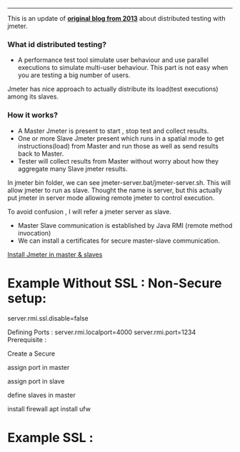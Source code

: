 
---
This is an update of [**original  blog from 2013**](https://shantonusarker.blogspot.com/2013/01/how-to-distribute-test-in-jmeter.html) about distributed testing with jmeter. 

### What id distributed testing? 
- A performance test tool simulate user behaviour and use parallel executions to simulate multi-user behaviour. This part is not easy when you are testing a big number of users. 

Jmeter has nice approach to actually distribute its load(test executions) among its slaves. 

### How it works?
- A Master Jmeter is present to start , stop test and collect results.
- One or more Slave Jmeter present which runs in a spatial mode to get instructions(load) from Master and run those as well as send results back to Master. 
- Tester will collect results from Master without worry about how they aggregate many Slave jmeter results. 

In jmeter bin folder, we can see jmeter-server.bat/jmeter-server.sh. This will allow jmeter to run as slave. Thought the name is server, but this actually put jmeter in server mode allowing remote jmeter to control execution. 

To avoid confusion , I will refer a jmeter server as slave. 

- Master Slave communication is established by Java RMI (remote method invocation)
- We can install a certificates for secure master-slave communication. 

[Install Jmeter in master & slaves](https://sarkershantonu.github.io/2021/01/06/install-jmeter-plugins-cli/)

# Example Without SSL : Non-Secure setup:
server.rmi.ssl.disable=false

Defining Ports : 
server.rmi.localport=4000
server.rmi.port=1234
Prerequisite : 

Create a Secure 

assign port in master

assign port in slave 

define slaves in master

install firewall 
apt install ufw 

# Example SSL : 